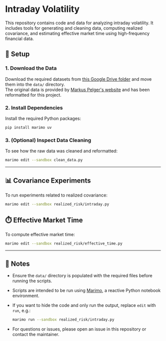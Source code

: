 # Intraday Volatility

This repository contains code and data for analyzing intraday volatility. It includes tools for generating and cleaning data, computing realized covariance, and estimating effective market time using high-frequency financial data.

## 📁 Setup

### 1. Download the Data

Download the required datasets from [this Google Drive folder](https://drive.google.com/drive/folders/16RXMH26fZYagbe3pB0w_OZW2chRAhZLI?usp=sharing) and move them into the `data/` directory.  
The original data is provided by [Markus Pelger's website](https://mpelger.people.stanford.edu/data-and-code) and has been reformatted for this project.

### 2. Install Dependencies

Install the required Python packages:

```bash
pip install marimo uv
```

### 3. (Optional) Inspect Data Cleaning

To see how the raw data was cleaned and reformatted:

```bash
marimo edit --sandbox clean_data.py
```

---

## 📊 Covariance Experiments

To run experiments related to realized covariance:

```bash
marimo edit --sandbox realized_risk/intraday.py
```

## ⏱️ Effective Market Time

To compute effective market time:

```bash
marimo edit --sandbox realized_risk/effective_time.py
```

---

## 📝 Notes

- Ensure the `data/` directory is populated with the required files before running the scripts.
- Scripts are intended to be run using [Marimo](https://github.com/marimo-team/marimo), a reactive Python notebook environment.
- If you want to hide the code and only run the output, replace `edit` with `run`, e.g.:

  ```bash
  marimo run --sandbox realized_risk/intraday.py
  ```
- For questions or issues, please open an issue in this repository or contact the maintainer.

